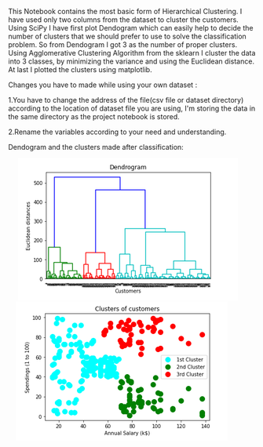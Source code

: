This Notebook contains the most basic form of Hierarchical Clustering. I have used only two columns from the dataset to cluster the customers. Using SciPy I have first plot Dendogram which can easily help to decide the number of clusters that we should prefer to use to solve the classification problem. So from Dendogram I got 3 as the number of proper clusters. Using Agglomerative Clustering Algorithm from the sklearn I cluster the data into 3 classes, by minimizing the variance and using the Euclidean distance. At last I plotted the clusters using matplotlib.

Changes you have to made while using your own dataset :

1.You have to change the address of the file(csv file or dataset directory) according to the location of dataset file you are using, I'm storing the data in the same directory as the project notebook is stored.

2.Rename the variables according to your need and understanding.

Dendogram and the clusters made after classification:

&nbsp; &nbsp; &nbsp;![Dendogram](https://github.com/Daksh-Singh/Basic_Projects/blob/master/Hierarchical%20Clustering/Dendogram.PNG) 
&nbsp; &nbsp; &nbsp; &nbsp; &nbsp; &nbsp; ![Clusetrs](https://github.com/Daksh-Singh/Basic_Projects/blob/master/Hierarchical%20Clustering/Clusters.PNG)
